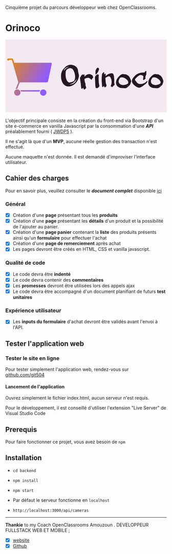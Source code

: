 Cinquième projet du parcours développeur web chez OpenClassrooms.
# Orinoco
![Logo](frontend/livrables/Ressources/logo.png)


L'objectif principale consiste en la création du front-end via Bootstrap d'un site e-commerce en vanilla Javascript par la consommation d'une ***API*** préalablement fourni ( [JWDP5](https://github.com/OpenClassrooms-Student-Center/JWDP5) ).

Il ne s'agit là que d'un **MVP**, aucune réelle gestion des transaction n'est effectué.

Aucune maquette n'est donnée. Il est demandé d'improviser l'interface utilisateur.

## Cahier des charges

Pour en savoir plus, veuillez consulter le ***document complet*** disponible [ici](<https://s3-eu-west-1.amazonaws.com/course.oc-static.com/projects/DWJ_FR_P5/P5_Spe%CC%81cifications%20fonctionnelles%20Orinoco%20(2).pdf>)

### Général

- [x] Création d'une **page** présentant tous les **produits**
- [x] Création d'une **page** présentant les **détails** d'un produit et la possibilité de l'ajouter au panier.
- [x] Création d'une **page panier** contenant la **liste** des produits présents ainsi qu'un **formulaire** pour effectuer l'achat
- [x] Création d'une **page de remerciement** après achat
- [x] Les pages devront être créés en HTML, CSS et vanilla javascript. 

### Qualité de code

- [x] Le code devra être **indenté**
- [x] Le code devra contenir des **commentaires**
- [x] Les **promesses** devront être utilisées lors des appels ajax
- [x] Le code devra être accompagné d'un document planifiant de futurs **test unitaires**

### Expérience utilisateur

- [x] Les **inputs du formulaire** d'achat devront être validés avant l'envoi à l'API.

## Tester l'application web

### Tester le site en ligne

Pour tester simplement l'application web, rendez-vous sur [github.com/git504](https://git504.github.io/Orinoco/)

#### Lancement de l'application

Ouvrez simplement le fichier index.html, aucun serveur n'est requis.

Pour le développement, il est conseillé d'utiliser l'extension "Live Server" de Visual Studio Code

## Prerequis 

Pour faire fonctionner ce projet, vous avez besoin de `npm`
## Installation
  
* `cd backend`
* `npm install`
* `npm start`

* Par défaut le serveur fonctionne en `localhost`
* `http://localhost:3000/api/cameras`

***

**Thankie** to my Coach OpenClassrooms Amouzoun . DEVELOPPEUR FULLSTACK WEB ET MOBILE ;
- [x] [website](https://creamind.fr/)
- [x] [Github](https://github.com/benytto888Z)